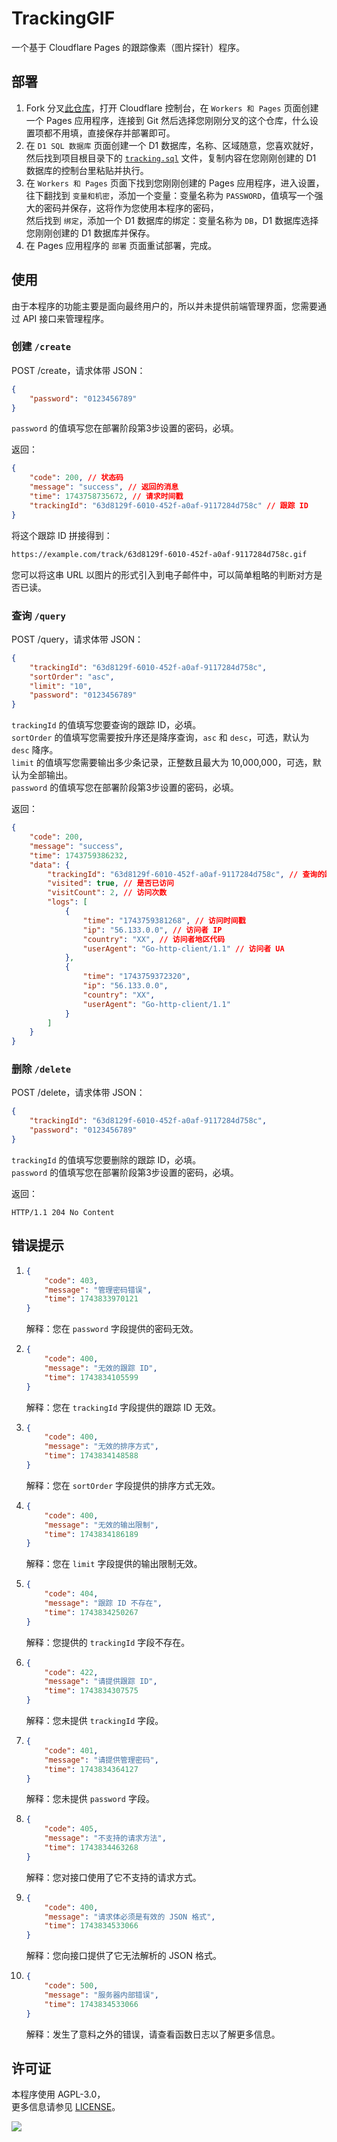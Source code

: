 # TrackingGIF
一个基于 Cloudflare Pages 的跟踪像素（图片探针）程序。

## 部署
1. Fork 分叉[此仓库](https://github.com/molikai-work/TrackingGIF)，打开 Cloudflare 控制台，在 `Workers 和 Pages` 页面创建一个 Pages 应用程序，连接到 Git 然后选择您刚刚分叉的这个仓库，什么设置项都不用填，直接保存并部署即可。
2. 在 `D1 SQL 数据库` 页面创建一个 D1 数据库，名称、区域随意，您喜欢就好，  
然后找到项目根目录下的 [`tracking.sql`](tracking.sql) 文件，复制内容在您刚刚创建的 D1 数据库的控制台里粘贴并执行。
3. 在 `Workers 和 Pages` 页面下找到您刚刚创建的 Pages 应用程序，进入设置，  
往下翻找到 `变量和机密`，添加一个变量：变量名称为 `PASSWORD`，值填写一个强大的密码并保存，这将作为您使用本程序的密码，  
然后找到 `绑定`，添加一个 D1 数据库的绑定：变量名称为 `DB`，D1 数据库选择您刚刚创建的 D1 数据库并保存。
4. 在 Pages 应用程序的 `部署` 页面重试部署，完成。

## 使用
由于本程序的功能主要是面向最终用户的，所以并未提供前端管理界面，您需要通过 API 接口来管理程序。

### 创建 `/create`
POST /create，请求体带 JSON：
```json
{
    "password": "0123456789"
}
```

`password` 的值填写您在部署阶段第3步设置的密码，必填。

返回：
```json
{
    "code": 200, // 状态码
    "message": "success", // 返回的消息
    "time": 1743758735672, // 请求时间戳
    "trackingId": "63d8129f-6010-452f-a0af-9117284d758c" // 跟踪 ID
}
```

将这个跟踪 ID 拼接得到：
```txt
https://example.com/track/63d8129f-6010-452f-a0af-9117284d758c.gif
```

您可以将这串 URL 以图片的形式引入到电子邮件中，可以简单粗略的判断对方是否已读。

### 查询 `/query`
POST /query，请求体带 JSON：
```json
{
    "trackingId": "63d8129f-6010-452f-a0af-9117284d758c",
    "sortOrder": "asc",
    "limit": "10",
    "password": "0123456789"
}
```

`trackingId` 的值填写您要查询的跟踪 ID，必填。  
`sortOrder` 的值填写您需要按升序还是降序查询，`asc` 和 `desc`，可选，默认为 `desc` 降序。  
`limit` 的值填写您需要输出多少条记录，正整数且最大为 10,000,000，可选，默认为全部输出。  
`password` 的值填写您在部署阶段第3步设置的密码，必填。

返回：
```json
{
    "code": 200,
    "message": "success",
    "time": 1743759386232,
    "data": {
        "trackingId": "63d8129f-6010-452f-a0af-9117284d758c", // 查询的跟踪 ID
        "visited": true, // 是否已访问
        "visitCount": 2, // 访问次数
        "logs": [
            {
                "time": "1743759381268", // 访问时间戳
                "ip": "56.133.0.0", // 访问者 IP
                "country": "XX", // 访问者地区代码
                "userAgent": "Go-http-client/1.1" // 访问者 UA
            },
            {
                "time": "1743759372320",
                "ip": "56.133.0.0",
                "country": "XX",
                "userAgent": "Go-http-client/1.1"
            }
        ]
    }
}
```

### 删除 `/delete`
POST /delete，请求体带 JSON：
```json
{
    "trackingId": "63d8129f-6010-452f-a0af-9117284d758c",
    "password": "0123456789"
}
```

`trackingId` 的值填写您要删除的跟踪 ID，必填。  
`password` 的值填写您在部署阶段第3步设置的密码，必填。

返回：
```http
HTTP/1.1 204 No Content
```

## 错误提示
1.
    ```json
    {
        "code": 403,
        "message": "管理密码错误",
        "time": 1743833970121
    }
    ```

    解释：您在 `password` 字段提供的密码无效。

2.
    ```json
    {
        "code": 400,
        "message": "无效的跟踪 ID",
        "time": 1743834105599
    }
    ```

    解释：您在 `trackingId` 字段提供的跟踪 ID 无效。

3.
    ```json
    {
        "code": 400,
        "message": "无效的排序方式",
        "time": 1743834148588
    }
    ```

    解释：您在 `sortOrder` 字段提供的排序方式无效。

4.
    ```json
    {
        "code": 400,
        "message": "无效的输出限制",
        "time": 1743834186189
    }
    ```

    解释：您在 `limit` 字段提供的输出限制无效。

5.
    ```json
    {
        "code": 404,
        "message": "跟踪 ID 不存在",
        "time": 1743834250267
    }
    ```

    解释：您提供的 `trackingId` 字段不存在。

6.
    ```json
    {
        "code": 422,
        "message": "请提供跟踪 ID",
        "time": 1743834307575
    }
    ```

    解释：您未提供 `trackingId` 字段。

7.
    ```json
    {
        "code": 401,
        "message": "请提供管理密码",
        "time": 1743834364127
    }
    ```

    解释：您未提供 `password` 字段。

8.
    ```json
    {
        "code": 405,
        "message": "不支持的请求方法",
        "time": 1743834463268
    }
    ```

    解释：您对接口使用了它不支持的请求方式。

9.
    ```json
    {
        "code": 400,
        "message": "请求体必须是有效的 JSON 格式",
        "time": 1743834533066
    }
    ```

    解释：您向接口提供了它无法解析的 JSON 格式。

10.
    ```json
    {
        "code": 500,
        "message": "服务器内部错误",
        "time": 1743834533066
    }
    ```

    解释：发生了意料之外的错误，请查看函数日志以了解更多信息。

## 许可证
本程序使用 AGPL-3.0，  
更多信息请参见 [LICENSE](LICENSE)。

![](https://trackinggif.pages.dev/track/4dc2a514-5de1-4133-ae0a-eefa52d47fb5.gif)
